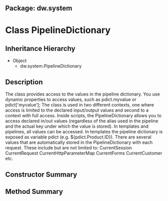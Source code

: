 ## Package: dw.system

# Class PipelineDictionary

## Inheritance Hierarchy

- Object
  - dw.system.PipelineDictionary

## Description

The class provides access to the values in the pipeline dictionary. You use dynamic properties to access values, such as pdict.myvalue or pdict['myvalue']; The class is used in two different contexts, one where access is limited to the declared input/output values and second to a context with full access. Inside scripts, the PipelineDictionary allows you to access declared in/out values (regardless of the alias used in the pipeline and the actual key under which the value is stored). In templates and pipelines, all values can be accessed. In templates the pipeline dictionary is exposed as variable pdict (e.g. ${pdict.Product.ID}). There are several values that are automatically stored in the PipelineDictionary with each request. These include but are not limited to: CurrentSession CurrentRequest CurrentHttpParameterMap CurrentForms CurrentCustomer etc.

## Constructor Summary

## Method Summary